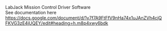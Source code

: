 LabJack Mission Control Driver Software<br />
See documentation here
https://docs.google.com/document/d/1y7f7A9FtFfV9nHa74x1uJAnZVh4cjQFKVG3zE4jUQEY/edit#heading=h.m8p4xwy6bdk
